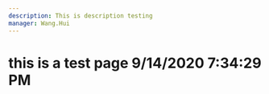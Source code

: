 ```yaml
---
description: This is description testing
manager: Wang.Hui
---
```

# this is a test page 9/14/2020 7:34:29 PM